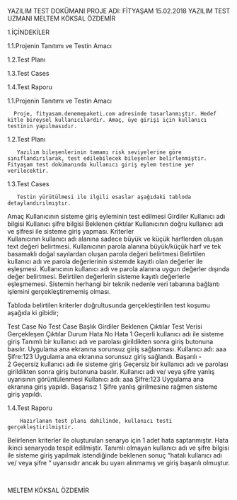 YAZILIM TEST DOKÜMANI
PROJE ADI: FİTYAŞAM
15.02.2018
YAZILIM TEST UZMANI
MELTEM KÖKSAL ÖZDEMİR


1.İÇİNDEKİLER

1.1.Projenin Tanıtımı ve Testin Amacı
	
1.2.Test Planı 

1.3.Test Cases

1.4.Test Raporu
 


1.1.Projenin Tanıtımı ve Testin Amacı

      Proje, fityasam.denemepaketi.com adresinde tasarlanmıştır. Hedef kitle bireysel kullanıcılardır. Amaç, üye girişi için kullanıcı testinin yapılmasıdır.



1.2.Test Planı

       Yazılım bileşenlerinin tamamı risk seviyelerine göre sınıflandırılarak, test edilebilecek bileşenler belirlenmiştir. Fityaşam test dokümanında kullanıcı giriş eylem testine yer verilecektir.



1.3.Test Cases

       Testin yürütülmesi ile ilgili esaslar aşağıdaki tabloda detaylandırılmıştır.


Amaç			Kullanıcının sisteme giriş eyleminin test edilmesi
Girdiler		Kullanıcı adı bilgisi
Kullanıcı 		şifre bilgisi
Beklenen çıktılar	Kullanıcının doğru kullanıcı adı ve şifresi ile sisteme giriş yapması.
Kriterler		
			Kullanıcının kullanıcı adı alanına sadece büyük ve küçük harflerden oluşan text değeri belirtmesi. 
			Kullanıcının parola alanına büyük/küçük harf ve tek basamaklı doğal sayılardan oluşan parola değeri 
			belirtmesi Belirtilen kullanıcı adı ve parola değerlerinin sistemde kayıtlı olan değerler ile eşleşmesi.
			Kullanıcının kullanıcı adı ve parola alanına uygun değerler dışında değer belirtmesi.
			Belirtilen değerlerin sisteme kayıtlı değerlerle eşleşmemesi. Sistemin herhangi bir teknik nedenle 
			veri tabanına bağlantı işlemini gerçekleştirememiş olması. 


Tabloda belirtilen kriterler doğrultusunda gerçekleştirilen test koşumu aşağıda ki gibidir;

Test Case No	Test Case Başlık	Girdiler	Beklenen 	Çıktılar	Test Verisi	Gerçekleşen
Çıktılar	Durum	Hata No	Hata
1	Geçerli kullanıcı adı ile sisteme giriş	Tanımlı bir kullanıcı adı ve parolası girildikten sonra giriş butonuna basılır.	Uygulama ana ekranına sorunsuz giriş sağlanması.	Kullanıcı adı: aaa
Şifre:123	Uygulama ana ekranına sorunsuz giriş sağlandı.	Başarılı	-	
2	Geçersiz kullanıcı adı ile sisteme giriş	Geçersiz bir kullanıcı adı ve parolası girildikten sonra giriş butonuna basılır.	Kullanıcı adı ve/ veya şifre yanlış uyarısının görüntülenmesi	Kullanıcı adı: aaa
Şifre:123	Uygulama ana ekranına giriş yapıldı.	Başarısız	1	Şifre yanlış girilmesine rağmen sisteme giriş yapıldı.

1.4.Test Raporu

        Hazırlanan test planı dahilinde, kullanıcı testi gerçekleştirilmiştir. 
Belirlenen kriterler ile oluşturulan senaryo için 1 adet hata saptanmıştır. Hata ikinci senaryoda tespit edilmiştir. 
Tanımlı olmayan kullanıcı adı ve şifre bilgisi ile sisteme giriş yapılmak istendiğinde beklenen sonuç 
“hatalı kullanıcı adı ve/ veya şifre “ uyarısıdır ancak  bu uyarı alınmamış ve giriş başarılı olmuştur. 

 

MELTEM KÖKSAL ÖZDEMİR
